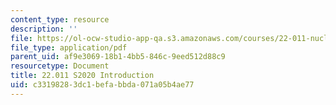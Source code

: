 ```yaml
---
content_type: resource
description: ''
file: https://ol-ocw-studio-app-qa.s3.amazonaws.com/courses/22-011-nuclear-engineering-science-systems-and-society-spring-2020/c33198283dc1befabbda071a05b4ae77_MIT22_011S20_Introduction.pdf
file_type: application/pdf
parent_uid: af9e3069-18b1-4bb5-846c-9eed512d88c9
resourcetype: Document
title: 22.011 S2020 Introduction
uid: c3319828-3dc1-befa-bbda-071a05b4ae77
---
```

